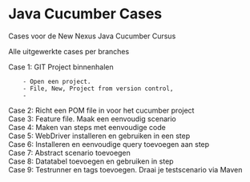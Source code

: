 # Java Cucumber Cases

Cases voor de New Nexus Java Cucumber Cursus 

Alle uitgewerkte cases per branches

Case 1: GIT Project binnenhalen<br />

        - Open een project.
        - File, New, Project from version control,
        - 



Case 2: Richt een POM file in voor het cucumber project<br />
Case 3: Feature file. Maak een eenvoudig scenario<br />
Case 4: Maken van steps met eenvoudige code<br />
Case 5: WebDriver installeren en gebruiken in een step<br />
Case 6: Installeren en eenvoudige query toevoegen aan step<br />
Case 7: Abstract scenario toevoegen<br />
Case 8: Datatabel toevoegen en gebruiken in step<br />
Case 9: Testrunner en tags toevoegen. Draai je testscenario via Maven<br />

